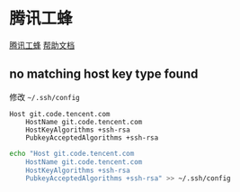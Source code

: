 # 腾讯工蜂

[腾讯工蜂](https://code.tencent.com/)
[帮助文档](https://code.tencent.com/help/ssh#git)

## no matching host key type found

修改 `~/.ssh/config`

```config
Host git.code.tencent.com
    HostName git.code.tencent.com
    HostKeyAlgorithms +ssh-rsa
    PubkeyAcceptedAlgorithms +ssh-rsa
```

```sh
echo "Host git.code.tencent.com
    HostName git.code.tencent.com
    HostKeyAlgorithms +ssh-rsa
    PubkeyAcceptedAlgorithms +ssh-rsa" >> ~/.ssh/config
```
